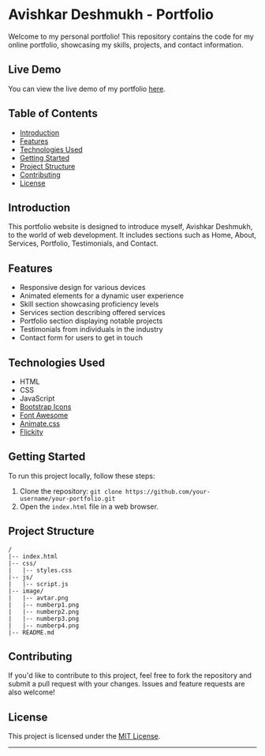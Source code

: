 # Avishkar Deshmukh - Portfolio

Welcome to my personal portfolio! This repository contains the code for my online portfolio, showcasing my skills, projects, and contact information.

## Live Demo

You can view the live demo of my portfolio [here](https://your-username.github.io/portfolio).

## Table of Contents

- [Introduction](#introduction)
- [Features](#features)
- [Technologies Used](#technologies-used)
- [Getting Started](#getting-started)
- [Project Structure](#project-structure)
- [Contributing](#contributing)
- [License](#license)

## Introduction

This portfolio website is designed to introduce myself, Avishkar Deshmukh, to the world of web development. It includes sections such as Home, About, Services, Portfolio, Testimonials, and Contact.

## Features

- Responsive design for various devices
- Animated elements for a dynamic user experience
- Skill section showcasing proficiency levels
- Services section describing offered services
- Portfolio section displaying notable projects
- Testimonials from individuals in the industry
- Contact form for users to get in touch

## Technologies Used

- HTML
- CSS
- JavaScript
- [Bootstrap Icons](https://icons.getbootstrap.com/)
- [Font Awesome](https://fontawesome.com/)
- [Animate.css](https://animate.style/)
- [Flickity](https://flickity.metafizzy.co/)

## Getting Started

To run this project locally, follow these steps:

1. Clone the repository: `git clone https://github.com/your-username/your-portfolio.git`
2. Open the `index.html` file in a web browser.

## Project Structure

```
/
|-- index.html
|-- css/
|   |-- styles.css
|-- js/
|   |-- script.js
|-- image/
|   |-- avtar.png
|   |-- numberp1.png
|   |-- numberp2.png
|   |-- numberp3.png
|   |-- numberp4.png
|-- README.md
```

## Contributing

If you'd like to contribute to this project, feel free to fork the repository and submit a pull request with your changes. Issues and feature requests are also welcome!

## License

This project is licensed under the [MIT License](LICENSE).

---
